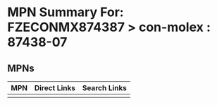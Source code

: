 



# MPN Summary For: FZECONMX874387 > con-molex : 87438-07

## MPNs
  

|MPN|Direct Links|Search Links|
| :--- | :--- | :--- |
||||
